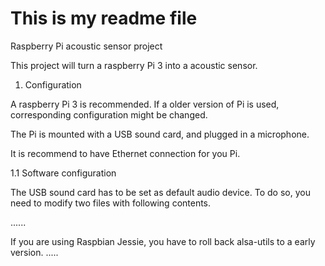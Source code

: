 # This is my readme file
Raspberry Pi acoustic sensor project

This project will turn a raspberry Pi 3 into a acoustic sensor.

1. Configuration

A raspberry Pi 3 is recommended. If a older version of Pi is used, corresponding configuration might be changed.

The Pi is mounted with a USB sound card, and plugged in a microphone.

It is recommend to have Ethernet connection for you Pi.

1.1 Software configuration

The USB sound card has to be set as default audio device. To do so, you need to modify two files with following contents.

......

If you are using Raspbian Jessie, you have to roll back alsa-utils to a early version.
.....


